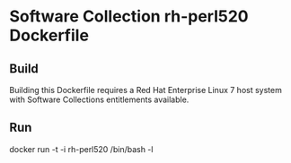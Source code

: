 Software Collection rh-perl520 Dockerfile
=========================================

Build
-----

Building this Dockerfile requires a Red Hat Enterprise Linux 7 host
system with Software Collections entitlements available.

Run
---

docker run -t -i rh-perl520 /bin/bash -l